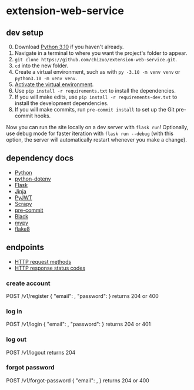 # extension-web-service

## dev setup

0. Download [Python 3.10](https://www.python.org/downloads/release/python-3108/) if you haven't already.
1. Navigate in a terminal to where you want the project's folder to appear.
2. `git clone https://github.com/chizuo/extension-web-service.git`.
3. `cd` into the new folder.
4. Create a virtual environment, such as with `py -3.10 -m venv venv` or `python3.10 -m venv venv`.
5. [Activate the virtual environment](https://python.land/virtual-environments/virtualenv).
6. Use `pip install -r requirements.txt` to install the dependencies.
7. If you will make edits, use `pip install -r requirements-dev.txt` to install the development dependencies.
8. If you will make commits, run `pre-commit install` to set up the Git pre-commit hooks.

Now you can run the site locally on a dev server with `flask run`! Optionally, use debug mode for faster iteration with `flask run --debug` (with this option, the server will automatically restart whenever you make a change).

## dependency docs

* [Python](https://docs.python.org/3/)
* [python-dotenv](https://saurabh-kumar.com/python-dotenv/)
* [Flask](https://flask.palletsprojects.com/en/2.2.x/)
* [Jinja](https://jinja.palletsprojects.com/en/3.1.x/templates/)
* [PyJWT](https://github.com/jpadilla/pyjwt)
* [Scrapy](https://scrapy.org/)
* [pre-commit](https://pre-commit.com/)
* [Black](https://black.readthedocs.io/en/stable/)
* [mypy](https://mypy.readthedocs.io/en/stable/)
* [flake8](https://flake8.pycqa.org/en/latest/)

## endpoints

* [HTTP request methods](https://developer.mozilla.org/en-US/docs/Web/HTTP/Methods)
* [HTTP response status codes](https://developer.mozilla.org/en-US/docs/Web/HTTP/Status)

### create account

POST /v1/register
{
	"email": <string>,
	"password": <string>
}
returns 204 or 400

### log in

POST /v1/login
{
	"email": <string>,
	"password": <string>
}
returns 204 or 401

### log out

POST /v1/logout
returns 204

### forgot password

POST /v1/forgot-password
{
	"email": <string>,
}
returns 204 or 400
